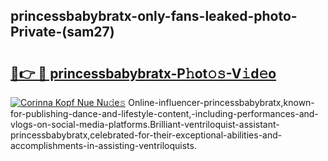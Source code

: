 ## princessbabybratx-only-fans​-leaked-photo​-Private-(sam27)


# <h2><a href="https://mediaupload.pro?title=princessbabybratx&ref=git">🔗👉 🔴 princessbabybratx-P𝚑ot𝚘𝚜-V𝚒d𝚎o</a></h2>

[![Corinna Kopf Nue Nu𝚍e𝚜](https://i.imgur.com/0qMVB7G.gif)](https://mediaupload.pro?title=princessbabybratx&ref=git)
Online-influencer-princessbabybratx,known-for-publishing-dance-and-lifestyle-content,-including-performances-and-vlogs-on-social-media-platforms.Brilliant-ventriloquist-assistant-princessbabybratx,celebrated-for-their-exceptional-abilities-and-accomplishments-in-assisting-ventriloquists.  
